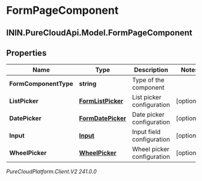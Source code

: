 # FormPageComponent

## ININ.PureCloudApi.Model.FormPageComponent

## Properties

|Name | Type | Description | Notes|
|------------ | ------------- | ------------- | -------------|
| **FormComponentType** | **string** | Type of the component | |
| **ListPicker** | [**FormListPicker**](FormListPicker) | List picker configuration | [optional] |
| **DatePicker** | [**FormDatePicker**](FormDatePicker) | Date picker configuration | [optional] |
| **Input** | [**Input**](Input) | Input field configuration | [optional] |
| **WheelPicker** | [**WheelPicker**](WheelPicker) | Wheel picker configuration | [optional] |



_PureCloudPlatform.Client.V2 241.0.0_
